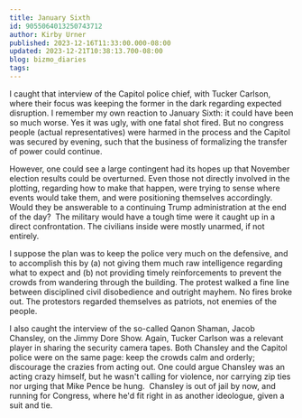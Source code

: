 ```yaml
---
title: January Sixth
id: 9055064013250743712
author: Kirby Urner
published: 2023-12-16T11:33:00.000-08:00
updated: 2023-12-21T10:38:13.700-08:00
blog: bizmo_diaries
tags: 
---
```


I caught that interview of the Capitol police chief, with Tucker Carlson, where their focus was keeping the former in the dark regarding expected disruption. I remember my own reaction to January Sixth: it could have been so much worse. Yes it was ugly, with one fatal shot fired. But no congress people (actual representatives) were harmed in the process and the Capitol was secured by evening, such that the business of formalizing the transfer of power could continue.

However, one could see a large contingent had its hopes up that November election results could be overturned. Even those not directly involved in the plotting, regarding how to make that happen, were trying to sense where events would take them, and were positioning themselves accordingly. Would they be answerable to a continuing Trump administration at the end of the day?  The military would have a tough time were it caught up in a direct confrontation. The civilians inside were mostly unarmed, if not entirely.

I suppose the plan was to keep the police very much on the defensive, and to accomplish this by (a) not giving them much raw intelligence regarding what to expect and (b) not providing timely reinforcements to prevent the crowds from wandering through the building. The protest walked a fine line between disciplined civil disobedience and outright mayhem. No fires broke out. The protestors regarded themselves as patriots, not enemies of the people.

I also caught the interview of the so-called Qanon Shaman, Jacob Chansley, on the Jimmy Dore Show. Again, Tucker Carlson was a relevant player in sharing the security camera tapes. Both Chansley and the Capitol police were on the same page: keep the crowds calm and orderly; discourage the crazies from acting out. One could argue Chansley was an acting crazy himself, but he wasn't calling for violence, nor carrying zip ties nor urging that Mike Pence be hung.  Chansley is out of jail by now, and running for Congress, where he'd fit right in as another ideologue, given a suit and tie.
